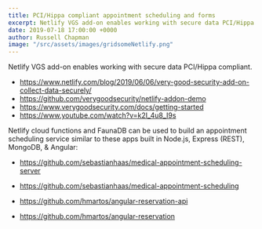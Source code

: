 ```yaml
---
title: PCI/Hippa compliant appointment scheduling and forms
excerpt: Netlify VGS add-on enables working with secure data PCI/Hippa compliant.
date: 2019-07-18 17:00:00 +0000
author: Russell Chapman
image: "/src/assets/images/gridsomeNetlify.png"
---
```

Netlify VGS add-on enables working with secure data PCI/Hippa compliant.

- https://www.netlify.com/blog/2019/06/06/very-good-security-add-on-collect-data-securely/
- https://github.com/verygoodsecurity/netlify-addon-demo
- https://www.verygoodsecurity.com/docs/getting-started
- https://www.youtube.com/watch?v=k2I_4u8_I9s


Netlify cloud functions and FaunaDB can be used to build an appointment scheduling service similar to these apps built in Node.js, Express (REST), MongoDB, & Angular:

- https://github.com/sebastianhaas/medical-appointment-scheduling-server
- https://github.com/sebastianhaas/medical-appointment-scheduling

- https://github.com/hmartos/angular-reservation-api
- https://github.com/hmartos/angular-reservation
